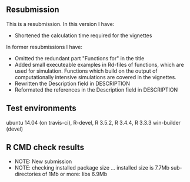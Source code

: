 ## Resubmission
This is a resubmission. In this version I have:

* Shortened the calculation time required for the vignettes

In former resubmissions I have:

* Omitted the redundant part "Functions for" in the title
* Added small executeable examples in Rd-files of functions, which are used for simulation. Functions which build on the output of computationally intensive simulations are covered in the vignettes.
* Rewritten the Description field in DESCRIPTION
* Reformated the references in the Description field in DESCRIPTION

## Test environments
ubuntu 14.04 (on travis-ci), R-devel, R 3.5.2, R 3.4.4, R 3.3.3
win-builder (devel)

## R CMD check results

* NOTE: New submission
* NOTE: checking installed package size ... installed size is  7.7Mb sub-directories of 1Mb or more: libs 6.9Mb
